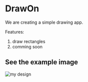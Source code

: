 # DrawOn
We are creating a simple drawing app.

Features:
1) draw rectangles
2) comming soon

## See the example image
![my design](https://user-images.githubusercontent.com/112514266/216139650-32b13468-1b4e-4668-a03c-a7094f9cdcfc.PNG)
